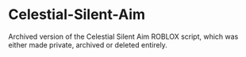 # Celestial-Silent-Aim
Archived version of the Celestial Silent Aim ROBLOX script, which was either made private, archived or deleted entirely.
